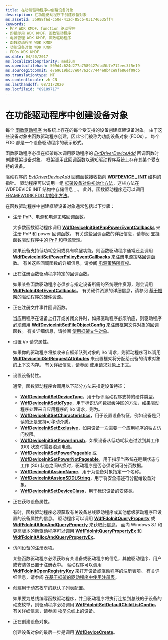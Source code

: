 ```yaml
---
title: 在功能驱动程序中创建设备对象
description: 在功能驱动程序中创建设备对象
ms.assetid: 3b988f6d-c50e-412d-85cb-031746535ff4
keywords:
- PnP WDK KMDF、function 驱动程序
- 即插即用 WDK KMDF，函数驱动程序
- 电源管理 WDK KMDF，函数驱动程序
- 函数驱动程序 WDK KMDF
- 功能设备对象 WDK KMDF
- FDOs WDK KMDF
ms.date: 04/20/2017
ms.localizationpriority: medium
ms.openlocfilehash: 509d4c624d277a7589427db45b7e712eec3f5e19
ms.sourcegitcommit: e769619bd37e04762c77444e8b4ce9fe86ef09cb
ms.translationtype: MT
ms.contentlocale: zh-CN
ms.lasthandoff: 08/31/2020
ms.locfileid: "89189717"
---
```

# <a name="creating-device-objects-in-a-function-driver"></a>在功能驱动程序中创建设备对象


每个 [函数驱动程序](../kernel/function-drivers.md) 为系统上存在的每个受支持的设备创建框架设备对象。 由于这些设备对象由函数驱动程序创建，因此它们被称为功能设备对象 (FDOs) 。 每个 FDO 都是一个设备驱动程序的表示形式。

函数驱动程序必须在框架每次调用驱动程序的 [*EvtDriverDeviceAdd*](/windows-hardware/drivers/ddi/wdfdriver/nc-wdfdriver-evt_wdf_driver_device_add) 回调函数时创建框架设备对象。 框架调用此回调函数以通知驱动程序系统上存在其某个受支持的设备。

驱动程序的 [*EvtDriverDeviceAdd*](/windows-hardware/drivers/ddi/wdfdriver/nc-wdfdriver-evt_wdf_driver_device_add) 回调函数接收指向 [**WDFDEVICE \_ INIT**](./wdfdevice_init.md) 结构的指针。 驱动程序可以调用一组 [框架设备对象初始化方法](/windows-hardware/drivers/ddi/wdfdevice/#device-init-methods)，这些方法在 WDFDEVICE INIT 结构中存储信息 \_ 。 此外，函数驱动程序还可以调用 [FRAMEWORK FDO 初始化方法](/windows-hardware/drivers/ddi/wdfdevice/#fdo-init-methods)。

在函数驱动程序中创建框架设备对象通常包括以下步骤：

-   注册 PnP、电源和电源策略回调函数。

    大多数函数驱动程序调用 [**WdfDeviceInitSetPnpPowerEventCallbacks**](/windows-hardware/drivers/ddi/wdfdevice/nf-wdfdevice-wdfdeviceinitsetpnppowereventcallbacks) 来注册 PnP 和 power 回调函数。 有关这些回调函数的详细信息，请参阅 [支持函数驱动程序中的 PnP 和电源管理](supporting-pnp-and-power-management-in-function-drivers.md)。

    如果设备支持低功耗空闲或具有唤醒功能，则函数驱动程序通常还会调用 [**WdfDeviceInitSetPowerPolicyEventCallbacks**](/windows-hardware/drivers/ddi/wdfdevice/nf-wdfdevice-wdfdeviceinitsetpowerpolicyeventcallbacks) 来注册电源策略回调函数。 有关这些回调函数的详细信息，请参阅 [电源策略所有权](power-policy-ownership.md)。

-   正在注册函数驱动程序特定的回调函数。

    如果某些函数驱动程序必须参与指定设备所需的系统硬件资源，则会调用 [**WdfFdoInitSetEventCallbacks**](/windows-hardware/drivers/ddi/wdffdo/nf-wdffdo-wdffdoinitseteventcallbacks)。 有关硬件资源的详细信息，请参阅 [基于框架的驱动程序的硬件资源](hardware-resources-for-kmdf-drivers.md)。

-   正在注册文件事件回调函数。

    当应用程序在设备上打开或关闭文件时，如果驱动程序必须响应，则驱动程序必须调用 [**WdfDeviceInitSetFileObjectConfig**](/windows-hardware/drivers/ddi/wdfdevice/nf-wdfdevice-wdfdeviceinitsetfileobjectconfig) 来注册框架文件对象的回调函数。 有关详细信息，请参阅 [使用框架文件对象](framework-file-objects.md)。

-   设置 i/o 请求属性。

    如果你的驱动程序将接收来自框架队列对象的 i/o 请求，则驱动程序可以调用 [**WdfDeviceInitSetRequestAttributes**](/windows-hardware/drivers/ddi/wdfdevice/nf-wdfdevice-wdfdeviceinitsetrequestattributes) 来设置框架将分配给设备的请求对象的上下文内存。 有关详细信息，请参阅 [使用请求对象上下文](using-request-object-context.md)。

-   设置设备特性。

    通常，函数驱动程序会调用以下部分方法来指定设备特征：

    -   [**WdfDeviceInitSetDeviceType**](/windows-hardware/drivers/ddi/wdfdevice/nf-wdfdevice-wdfdeviceinitsetdevicetype)，用于标识驱动程序支持的硬件类型。
    -   [**WdfDeviceInitSetIoType**](/windows-hardware/drivers/ddi/wdfdevice/nf-wdfdevice-wdfdeviceinitsetiotype)，用于标识访问数据缓冲区的方法，如果驱动程序处理来自应用程序的 i/o 请求，则为。
    -   [**WdfDeviceInitSetCharacteristics**](/windows-hardware/drivers/ddi/wdfdevice/nf-wdfdevice-wdfdeviceinitsetcharacteristics)，用于设置设备特征，例如设备是只读的还是支持可移动介质。
    -   [**WdfDeviceInitSetExclusive**](/windows-hardware/drivers/ddi/wdfdevice/nf-wdfdevice-wdfdeviceinitsetexclusive)，如果设备一次需要一个应用程序的独占访问权限。
    -   [**WdfDeviceInitSetPowerInrush**](/windows-hardware/drivers/ddi/wdfdevice/nf-wdfdevice-wdfdeviceinitsetpowerinrush)，如果设备从低功耗状态过渡到其工作 (D0) 状态时需要浪涌电流。
    -   [**WdfDeviceInitSetPowerPageable**](/windows-hardware/drivers/ddi/wdfdevice/nf-wdfdevice-wdfdeviceinitsetpowerpageable) 或 [**WdfDeviceInitSetPowerNotPageable**](/windows-hardware/drivers/ddi/wdfdevice/nf-wdfdevice-wdfdeviceinitsetpowernotpageable)，用于指示当系统在睡眠状态与工作 (S0) 状态之间转换时，驱动程序是否必须访问可分页数据。
    -   [**WdfDeviceInitAssignName**](/windows-hardware/drivers/ddi/wdfdevice/nf-wdfdevice-wdfdeviceinitassignname)，用于为设备对象指定一个名称。
    -   [**WdfDeviceInitAssignSDDLString**](/windows-hardware/drivers/ddi/wdfdevice/nf-wdfdevice-wdfdeviceinitassignsddlstring)，用于将安全描述符分配给设备对象。
    -   [**WdfDeviceInitSetDeviceClass**](/windows-hardware/drivers/ddi/wdfdevice/nf-wdfdevice-wdfdeviceinitsetdeviceclass)，用于标识设备的安装类。
-   正在获取设备属性。

    有时，函数驱动程序必须获取有关设备总线驱动程序或其他低级驱动程序已设置的设备属性的信息。 驱动程序可以调用 [**WdfFdoInitQueryProperty**](/windows-hardware/drivers/ddi/wdffdo/nf-wdffdo-wdffdoinitqueryproperty) 或 [**WdfFdoInitAllocAndQueryProperty**](/windows-hardware/drivers/ddi/wdffdo/nf-wdffdo-wdffdoinitallocandqueryproperty) 来获取此信息。 面向 Windows 8.1 和更高版本的新驱动程序可以调用 [**WdfFdoInitQueryPropertyEx**](/windows-hardware/drivers/ddi/wdffdo/nf-wdffdo-wdffdoinitquerypropertyex) 和 [**WdfFdoInitAllocAndQueryPropertyEx**](/windows-hardware/drivers/ddi/wdffdo/nf-wdffdo-wdffdoinitallocandquerypropertyex)。

-   访问设备的注册表项。

    某些函数驱动程序必须获取有关设备或驱动程序的信息，其他驱动程序、用户或安装包已置于注册表中。 驱动程序可以调用 [**WdfFdoInitOpenRegistryKey**](/windows-hardware/drivers/ddi/wdffdo/nf-wdffdo-wdffdoinitopenregistrykey) 来打开设备或驱动程序的注册表项。 有关详细信息，请参阅 [在基于框架的驱动程序中使用注册表](./introduction-to-registry-keys-for-drivers.md)。

-   创建用于动态枚举的默认子列表配置。

    如果要为总线编写函数驱动程序，并且驱动程序将执行连接到总线的子设备的动态枚举，则驱动程序必须调用 [**WdfFdoInitSetDefaultChildListConfig**](/windows-hardware/drivers/ddi/wdffdo/nf-wdffdo-wdffdoinitsetdefaultchildlistconfig)。 有关详细信息，请参阅 [枚举总线上的设备](enumerating-the-devices-on-a-bus.md)。

-   正在创建设备对象。

    创建设备对象的最后一步是调用 [**WdfDeviceCreate**](/windows-hardware/drivers/ddi/wdfdevice/nf-wdfdevice-wdfdevicecreate)。

 

